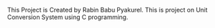 This Project is Created by Rabin Babu Pyakurel.
This is project on Unit Conversion System using C programming.
